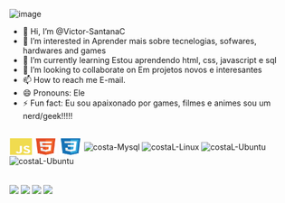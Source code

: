 
![image](https://github.com/user-attachments/assets/406288c8-da96-4ecc-9cbd-5f89d319a15b)

- 👋 Hi, I’m @Victor-SantanaC
- 👀 I’m interested in Aprender mais sobre tecnelogias, sofwares, hardwares and games
- 🌱 I’m currently learning Estou aprendendo html, css, javascript e sql
- 💞️ I’m looking to collaborate on Em projetos novos e interesantes 
- 📫 How to reach me E-mail.
- 😄 Pronouns: Ele
- ⚡ Fun fact: Eu sou apaixonado por games, filmes e animes sou um nerd/geek!!!!!

<div style="display: inline_block"><br>
  <img align="center" alt="costa-Js" height="30" width="40" src="https://raw.githubusercontent.com/devicons/devicon/master/icons/javascript/javascript-plain.svg">
  <img align="center" alt="costa-HTML" height="30" width="40" src="https://raw.githubusercontent.com/devicons/devicon/master/icons/html5/html5-original.svg">
  <img align="center" alt="costa-CSS" height="30" width="40" src="https://raw.githubusercontent.com/devicons/devicon/master/icons/css3/css3-original.svg">
  <img align="center" alt="costa-Mysql" height="30" width="100" src="https://img.shields.io/badge/MySQL-005C84?style=for-the-badge&logo=mysql&logoColor=white">
  <img align="center" alt="costaL-Linux" height="30" width="100" src="https://img.shields.io/badge/Linux-FCC624?style=for-the-badge&logo=linux&logoColor=black">
  <img align="center" alt="costaL-Ubuntu" height="30" width="100" src="https://img.shields.io/badge/Ubuntu-E95420?style=for-the-badge&logo=ubuntu&logoColor=white">
  <img align="center" alt="costaL-Ubuntu" height="30" width="100" src="https://img.shields.io/badge/Windows-0078D6?style=for-the-badge&logo=windows&logoColor=white">
</div>
<br><br>

  <div>
  <a href="https://instagram.com/dumb.victor" target="_blank"><img src="https://img.shields.io/badge/-Instagram-%23E4405F?style=for-the-badge&logo=instagram&logoColor=white" target="_blank"></a>
  <a href = "mailto:victorsantana.costa10@gmail.com"><img src="https://img.shields.io/badge/-Gmail-%23333?style=for-the-badge&logo=gmail&logoColor=white" target="_blank"></a>
  <a href="https://www.linkedin.com/in/victor-santana-123872260" target="_blank"><img src="https://img.shields.io/badge/-LinkedIn-%230077B5?style=for-the-badge&logo=linkedin&logoColor=white" target="_blank"></a> 
  <a href="https://open.spotify.com/user/victorsantana.costa10?si=c0527a38dd1a4f5a" target="_blank"><img src="https://img.shields.io/badge/Spotify-1ED760?&style=for-the-badge&logo=spotify&logoColor=white" target="_blank"></a>

</div>

